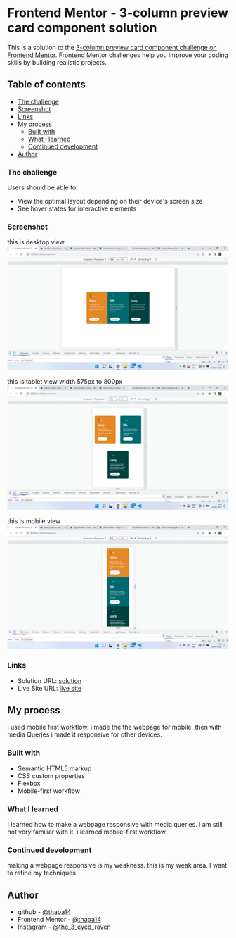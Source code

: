 # Frontend Mentor - 3-column preview card component solution

This is a solution to the [3-column preview card component challenge on Frontend Mentor](https://www.frontendmentor.io/challenges/3column-preview-card-component-pH92eAR2-). Frontend Mentor challenges help you improve your coding skills by building realistic projects. 

## Table of contents

  - [The challenge](#the-challenge)
  - [Screenshot](#screenshot)
  - [Links](#links)
- [My process](#my-process)
  - [Built with](#built-with)
  - [What I learned](#what-i-learned)
  - [Continued development](#continued-development)
- [Author](#author)


### The challenge

Users should be able to:

- View the optimal layout depending on their device's screen size
- See hover states for interactive elements

### Screenshot
this is desktop view 
![](./screenshots/desktop.png)

this is tablet view width 575px to 800px 
![](./screenshots/tablets.png)

this is mobile view
![](./screenshots/mobiles.png)


### Links

- Solution URL: [solution](https://github.com/thapa14/coloumn-preview-card)
- Live Site URL: [live site](https://thriving-syrniki-8ba111.netlify.app/)

## My process
i used mobile first workflow. i made the the webpage for mobile, then with media Queries i made it responsive for other devices.

### Built with

- Semantic HTML5 markup
- CSS custom properties
- Flexbox
- Mobile-first workflow

### What I learned
I learned how to make a webpage responsive with media queries. i am still not very familiar with it.
i learned mobile-first workflow. 

### Continued development

making a webpage responsive is my weakness. this is my weak area. I want to refine my techniques


## Author

- github - [@thapa14](https://github.com/thapa14)
- Frontend Mentor - [@thapa14](https://www.frontendmentor.io/profile/thapa14)
- Instagram - [@the_3_eyed_raven](https://www.instagram.com/the_3_eyed_raven/)

